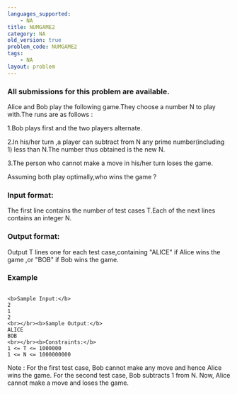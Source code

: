```yaml
---
languages_supported:
    - NA
title: NUMGAME2
category: NA
old_version: true
problem_code: NUMGAME2
tags:
    - NA
layout: problem
---
```

###  All submissions for this problem are available. 

Alice and Bob play the following game.They choose a number N to play with.The runs are as follows : 

1\.Bob plays first and the two players alternate. 

2\.In his/her turn ,a player can subtract from N any prime number(including 1) less than N.The number thus obtained is the new N. 

3\.The person who cannot make a move in his/her turn loses the game. 

Assuming both play optimally,who wins the game ?

### Input format:

The first line contains the number of test cases T.Each of the next lines contains an integer N.

### Output format:

Output T lines one for each test case,containing "ALICE" if Alice wins the game ,or "BOB" if Bob wins the game.

### Example

```

<b>Sample Input:</b>
2
1
2
<br></br><b>Sample Output:</b>
ALICE
BOB
<br></br><b>Constraints:</b>
1 <= T <= 1000000
1 <= N <= 1000000000

```

Note : For the first test case, Bob cannot make any move and hence Alice wins the game. For the second test case, Bob subtracts 1 from N. Now, Alice cannot make a move and loses the game.